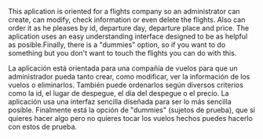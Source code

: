This aplication is oriented for a flights company so an administrator can create, can modify, check information or even delete the flights. Also can order it as he pleases by id, departure day, departure place and price. The aplication uses an easy understanding interface designed to be as helpful as posible.Finally, there is a "dummies" option, so if you want to do something but you don't want to touch the flights you can do with this.

La aplicación está orientada para una compañía de vuelos para que un administrador pueda tanto crear, como modificar, ver la información de los vuelos o eliminarlos. También puede ordenarlos según diversos criterios como la id, el lugar de despegue, el día del despegue o el precio. La aplicación usa una interfaz sencilla diseñada para ser lo más sencilla posible. Finalmente está la opción de "dummies" (sujetos de prueba), que si quieres hacer algo pero no quieres tocar los vuelos hechos puedes hacerlo con estos de prueba.
